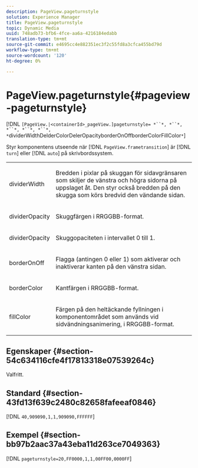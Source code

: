 ```yaml
---
description: PageView.pageturnstyle
solution: Experience Manager
title: PageView.pageturnstyle
topic: Dynamic Media
uuid: 748adb73-bfb6-4fce-aa6a-4216184edabb
translation-type: tm+mt
source-git-commit: e4695cc4e882351ec3f2c55fd8a3cfca455bd79d
workflow-type: tm+mt
source-wordcount: '120'
ht-degree: 0%

---
```



# PageView.pageturnstyle{#pageview-pageturnstyle}

[!DNL `[PageView.|<containerId>_pageView.]pageturnstyle= *``*, *``*, *``*, *``*, *``*, *`dividerWidthDelderColorDelerOpacityborderOnOffborderColorFillColor`*`]

Styr komponentens utseende när [!DNL `PageView.frametransition`] är [!DNL `turn`] eller [!DNL `auto`] på skrivbordssystem.

<table id="table_A8CDA1AE2680402A99BCD5DD371B225F"> 
 <tbody> 
  <tr> 
   <td colname="col1"> <p> <span class="codeph"><span class="varname"> dividerWidth</span></span> </p> </td> 
   <td colname="col2"> <p> Bredden i pixlar på skuggan för sidavgränsaren som skiljer de vänstra och högra sidorna på uppslaget åt. Den styr också bredden på den skugga som körs bredvid den vändande sidan. </p> </td> 
  </tr> 
  <tr> 
   <td colname="col1"> <p><span class="codeph"><span class="varname"> dividerOpacity</span></span> </p> </td> 
   <td colname="col2"> <p> Skuggfärgen i RRGGBB-format. </p> </td> 
  </tr> 
  <tr> 
   <td colname="col1"> <p><span class="codeph"><span class="varname"> dividerOpacity</span></span> </p> </td> 
   <td colname="col2"> <p>Skuggopaciteten i intervallet <span class="codeph"> 0</span> till <span class="codeph"> 1</span>. </p> </td> 
  </tr> 
  <tr> 
   <td colname="col1"> <p><span class="codeph"><span class="varname"> borderOnOff</span></span> </p> </td> 
   <td colname="col2"> <p> Flagga (antingen <span class="codeph"> 0</span> eller <span class="codeph"> 1</span>) som aktiverar och inaktiverar kanten på den vänstra sidan. </p> </td> 
  </tr> 
  <tr> 
   <td colname="col1"> <p><span class="codeph"><span class="varname"> borderColor</span></span> </p> </td> 
   <td colname="col2"> <p> Kantfärgen i RRGGBB-format. </p> </td> 
  </tr> 
  <tr> 
   <td colname="col1"> <p><span class="codeph"><span class="varname"> fillColor</span></span> </p> </td> 
   <td colname="col2"> <p> Färgen på den heltäckande fyllningen i komponentområdet som används vid sidvändningsanimering, i RRGGBB-format. </p> </td> 
  </tr> 
 </tbody> 
</table>

## Egenskaper {#section-54c634116cfe4f17813318e07539264c}

Valfritt.

## Standard {#section-43fd13f639c2480c82658fafeeaf0846}

[!DNL `40,909090,1,1,909090,FFFFFF`]

## Exempel {#section-bb97b2aac37a43eba11d263ce7049363}

[!DNL `pageturnstyle=20,FF0000,1,1,00FF00,0000FF`]
